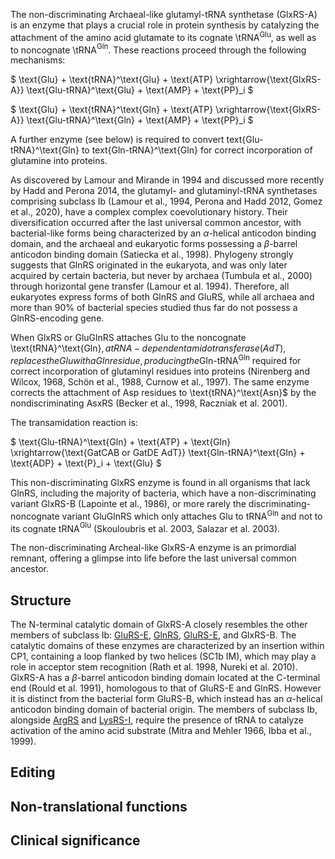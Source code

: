 
The non-discriminating Archaeal-like glutamyl-tRNA synthetase (GlxRS-A) is an enzyme that plays a crucial role in protein synthesis by catalyzing the attachment of the amino acid glutamate to its cognate \tRNA$^\text{Glu}$, as well as to noncognate \tRNA$^\text{Gln}$. These reactions proceed through the following mechanisms:




$ \text{Glu} + \text{tRNA}^\text{Glu} + \text{ATP} \xrightarrow{\text{GlxRS-A}} \text{Glu-tRNA}^\text{Glu} + \text{AMP} + \text{PP}_i  $


$ \text{Glu} + \text{tRNA}^\text{Gln} + \text{ATP} \xrightarrow{\text{GlxRS-A}} \text{Glu-tRNA}^\text{Gln} + \text{AMP} + \text{PP}_i  $


A further enzyme (see below) is required to convert text{Glu-tRNA}^\text{Gln} to text{Gln-tRNA}^\text{Gln} for correct incorporation of glutamine into proteins.


As discovered by Lamour and Mirande in 1994 and discussed more recently by Hadd and Perona 2014, the glutamyl- and glutaminyl-tRNA synthetases comprising subclass Ib (Lamour et al., 1994, Perona and Hadd 2012, Gomez et al., 2020), have a complex complex coevolutionary history. Their diversification occurred after the last universal common ancestor, with bacterial-like forms being characterized by an $\alpha$-helical anticodon binding domain, and the archaeal and eukaryotic forms possessing a $\beta$-barrel anticodon binding domain (Satiecka et al., 1998). Phylogeny strongly suggests that GlnRS originated in the eukaryota, and was only later acquired by certain bacteria, but never by archaea (Tumbula et al., 2000) through horizontal gene transfer (Lamour et al. 1994). Therefore, all eukaryotes express forms of both GlnRS and GluRS, while all archaea and more than 90% of bacterial species studied thus far do not possess a GlnRS-encoding gene.

When GlxRS or GluGlnRS attaches Glu to the noncognate \text{tRNA}^\text{Gln}$, a tRNA-dependent amidotransferase (AdT), replaces the Glu with a Gln residue, producing the \text{Gln-tRNA}^\text{Gln}$ required for correct incorporation of glutaminyl residues into proteins (Nirenberg and Wilcox, 1968, Schön et al., 1988, Curnow et al., 1997).  The same enzyme corrects the attachment of Asp residues to \text{tRNA}^\text{Asn}$ by the nondiscriminating AsxRS (Becker et al., 1998, Raczniak et al. 2001). 

The transamidation reaction is:

$  \text{Glu-tRNA}^\text{Gln}  + \text{ATP} + \text{Gln} \xrightarrow{\text{GatCAB or GatDE AdT}} \text{Gln-tRNA}^\text{Gln} + \text{ADP} + \text{P}_i + \text{Glu}  $

This non-discriminating GlxRS enzyme is found in all organisms that lack GlnRS, including the majority of bacteria, which have a non-discriminating variant GlxRS-B (Lapointe et al., 1986), or more rarely the discriminating-noncognate variant GluGlnRS which only attaches Glu to tRNA$^\text{Gln}$ and not to its cognate tRNA$^\text{Glu}$ (Skouloubris et al. 2003, Salazar et al. 2003).


The non-discriminating Archeal-like GlxRS-A enzyme is an primordial remnant, offering a glimpse into life before the last universal common ancestor. 



## Structure



The N-terminal catalytic domain of GlxRS-A closely resembles the other members of subclass Ib: [GluRS-E](/class1/gln/), [GlnRS](/class1/glu1/), [GluRS-E](/class1/glu3/),  and GlxRS-B.
The catalytic domains of these enzymes are characterized by an insertion within CP1, containing a loop flanked by two helices (SC1b IM), which 
may play a role in acceptor stem recognition  (Rath et al. 1998, Nureki et al. 2010).
GlxRS-A has a $\beta$-barrel anticodon binding domain located at the C-terminal end (Rould et al. 1991), homologous to that of GluRS-E and GlnRS.
However it is distinct from the bacterial form GluRS-B, which instead has an $\alpha$-helical anticodon binding domain of bacterial origin. 
The members of subclass Ib, alongside [ArgRS](/class1/arg/) and  [LysRS-I](/class1/lys/), require the presence of tRNA to catalyze activation of the amino acid substrate (Mitra and Mehler 1966, Ibba et al., 1999).




## Editing


## Non-translational functions



## Clinical significance
